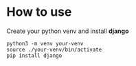 # How to use
Create your python venv and install **django**
```
python3 -m venv your-venv
source ./your-venv/bin/activate
pip install django
```